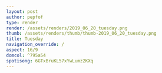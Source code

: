 ```yaml
---
layout: post
author: pepfof
type: render
render: /assets/renders/2019_06_20_tuesday.png
thumb: /assets/renders/thumb/thumb-2019_06_20_tuesday.png
title: Tuesday
navigation_override: /
aspect: 16/9
domcol: ^795a54
spotisong: 6GTxBruKL57xYwLumz2KXq
---
```


<!--USER BEGIN 1-->

<!--USER END 1-->

<!--more-->
<!--USER BEGIN 2-->

<!--USER END 2-->

